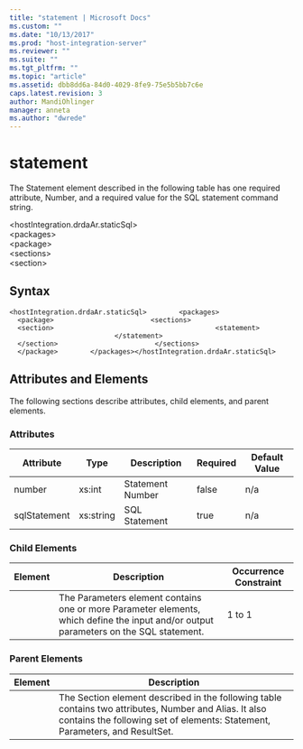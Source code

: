 ```yaml
---
title: "statement | Microsoft Docs"
ms.custom: ""
ms.date: "10/13/2017"
ms.prod: "host-integration-server"
ms.reviewer: ""
ms.suite: ""
ms.tgt_pltfrm: ""
ms.topic: "article"
ms.assetid: dbb8dd6a-84d0-4029-8fe9-75e5b5bb7c6e
caps.latest.revision: 3
author: MandiOhlinger
manager: anneta
ms.author: "dwrede"
---
```

# statement
The Statement element described in the following table has one required attribute, Number, and a required value for the SQL statement command string.  
  
 \<hostIntegration.drdaAr.staticSql>  
\<packages>  
\<package>  
\<sections>  
\<section>  
  
## Syntax  
  
```  
<hostIntegration.drdaAr.staticSql>        <packages>                <package>                        <sections>                                <section>                                        <statement>                                        </statement>                                </section>                        </sections>                </package>        </packages></hostIntegration.drdaAr.staticSql>  
```  
  
## Attributes and Elements  
 The following sections describe attributes, child elements, and parent elements.  
  
### Attributes  
  
|Attribute|Type|Description|Required|Default Value|  
|---------------|----------|-----------------|--------------|-------------------|  
|number|xs:int|Statement Number|false|n/a|  
|sqlStatement|xs:string|SQL Statement|true|n/a|  
  
### Child Elements  
  
|Element|Description|Occurrence Constraint|  
|-------------|-----------------|---------------------------|  
||The Parameters element contains one or more Parameter elements, which define the input and/or output parameters on the SQL statement.|1 to 1|  
  
### Parent Elements  
  
|Element|Description|  
|-------------|-----------------|  
||The Section element described in the following table contains two attributes, Number and Alias. It also contains the following set of elements: Statement, Parameters, and ResultSet.|